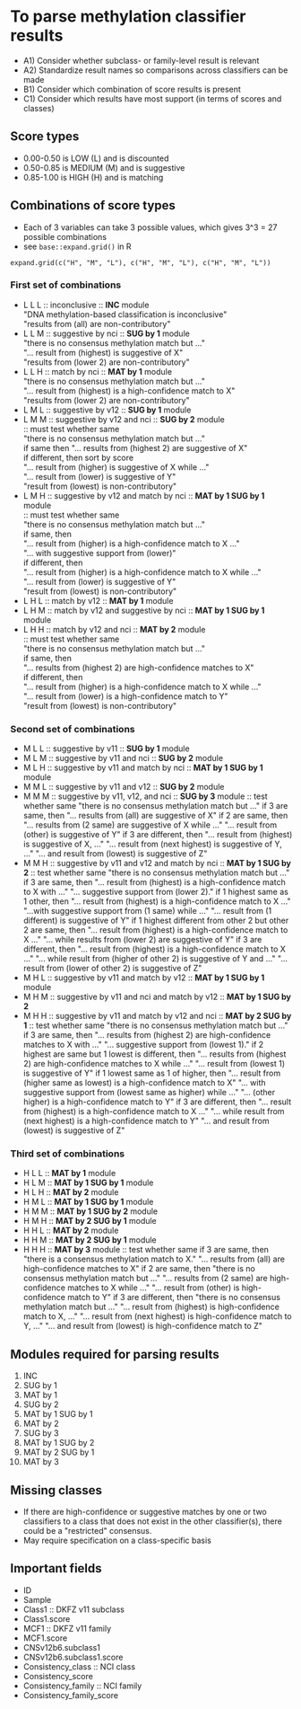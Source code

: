 # To parse methylation classifier results
- A1) Consider whether subclass- or family-level result is relevant
- A2) Standardize result names so comparisons across classifiers can be made
- B1) Consider which combination of score results is present
- C1) Consider which results have most support (in terms of scores and classes)

## Score types
- 0.00-0.50 is LOW (L) and is discounted
- 0.50-0.85 is MEDIUM (M) and is suggestive
- 0.85-1.00 is HIGH (H) and is matching

## Combinations of score types
- Each of 3 variables can take 3 possible values, which gives 3^3 = 27
possible combinations
- see `base::expand.grid()` in R
```
expand.grid(c("H", "M", "L"), c("H", "M", "L"), c("H", "M", "L"))
```

### First set of combinations
- L L L :: inconclusive :: __INC__ module  
        "DNA methylation-based classification is inconclusive"  
        "results from (all) are non-contributory"
- L L M :: suggestive by nci :: __SUG by 1__ module  
        "there is no consensus methylation match but ..."  
        "... result from (highest) is suggestive of X"  
        "results from (lower 2) are non-contributory"
- L L H :: match by nci :: __MAT by 1__ module  
        "there is no consensus methylation match but ..."  
        "... result from (highest) is a high-confidence match to X"  
        "results from (lower 2) are non-contributory"
- L M L :: suggestive by v12 :: __SUG by 1__ module
- L M M :: suggestive by v12 and nci :: __SUG by 2__ module  
        :: must test whether same  
        "there is no consensus methylation match but ..."  
        if same then "... results from (highest 2) are suggestive of X"  
        if different, then sort by score  
        "... result from (higher) is suggestive of X while ..."  
        "... result from (lower) is suggestive of Y"  
        "result from (lowest) is non-contributory"
- L M H :: suggestive by v12 and match by nci :: __MAT by 1 SUG by 1__ module  
        :: must test whether same  
        "there is no consensus methylation match but ..."  
        if same, then  
        "... result from (higher) is a high-confidence match to X ..."  
        "... with suggestive support from (lower)"  
        if different, then  
        "... result from (higher) is a high-confidence match to X while ..."  
        "... result from (lower) is suggestive of Y"  
        "result from (lowest) is non-contributory"
- L H L :: match by v12 :: __MAT by 1__ module
- L H M :: match by v12 and suggestive by nci :: __MAT by 1 SUG by 1__ module
- L H H :: match by v12 and nci :: __MAT by 2__ module  
        :: must test whether same  
        "there is no consensus methylation match but ..."  
        if same, then  
        "... results from (highest 2) are high-confidence matches to X"  
        if different, then  
        "... result from (higher) is a high-confidence match to X while ..."  
        "... result from (lower) is a high-confidence match to Y"  
        "result from (lowest) is non-contributory"

### Second set of combinations
- M L L :: suggestive by v11 :: __SUG by 1__ module
- M L M :: suggestive by v11 and nci :: __SUG by 2__ module
- M L H :: suggestive by v11 and match by nci :: __MAT by 1 SUG by 1__ module
- M M L :: suggestive by v11 and v12 :: __SUG by 2__ module
- M M M :: suggestive by v11, v12, and nci :: __SUG by 3__ module
        :: test whether same
        "there is no consensus methylation match but ..."
        if 3 are same, then
        "... results from (all) are suggestive of X"
        if 2 are same, then
        "... results from (2 same) are suggestive of X while ..."
        "... result from (other) is suggestive of Y"
        if 3 are different, then
        "... result from (highest) is suggestive of X, ..."
        "... result from (next highest) is suggestive of Y, ..."
        "... and result from (lowest) is suggestive of Z"
- M M H :: suggestive by v11 and v12 and match by nci :: __MAT by 1 SUG by 2__
        :: test whether same
        "there is no consensus methylation match but ..."
        if 3 are same, then
        "... result from (highest) is a high-confidence match to X with ..."
        "... suggestive support from (lower 2)."
        if 1 highest same as 1 other, then
        "... result from (highest) is a high-confidence match to X ..."
        "...with suggestive support from (1 same) while ..."
        "... result from (1 different) is suggestive of Y"
        if 1 highest different from other 2 but other 2 are same, then
        "... result from (highest) is a high-confidence match to X ..."
        "... while results from (lower 2) are suggestive of Y"
        if 3 are different, then
        "... result from (highest) is a high-confidence match to X ..."
        "... while result from (higher of other 2) is suggestive of Y and ..."
        "... result from (lower of other 2) is suggestive of Z"
- M H L :: suggestive by v11 and match by v12 :: __MAT by 1 SUG by 1__ module
- M H M :: suggestive by v11 and nci and match by v12 :: __MAT by 1 SUG by 2__
- M H H :: suggestive by v11 and match by v12 and nci :: __MAT by 2 SUG by 1__
        :: test whether same
        "there is no consensus methylation match but ..."
        if 3 are same, then
        "... results from (highest 2) are high-confidence matches to X with ..."
        "... suggestive support from (lowest 1)."
        if 2 highest are same but 1 lowest is different, then
        "... results from (highest 2) are high-confidence matches to X while ..."
        "... result from (lowest 1) is suggestive of Y"
        if 1 lowest same as 1 of higher, then
        "... result from (higher same as lowest) is a high-confidence match to X"
        "... with suggestive support from (lowest same as higher) while ..."
        "... (other higher) is a high-confidence match to Y"
        if 3 are different, then
        "... result from (highest) is a high-confidence match to X ..."
        "... while result from (next highest) is a high-confidence match to Y"
        "... and result from (lowest) is suggestive of Z"

### Third set of combinations
- H L L :: __MAT by 1__ module
- H L M :: __MAT by 1 SUG by 1__ module
- H L H :: __MAT by 2__ module
- H M L :: __MAT by 1 SUG by 1__ module
- H M M :: __MAT by 1 SUG by 2__ module
- H M H :: __MAT by 2 SUG by 1__ module
- H H L :: __MAT by 2__ module
- H H M :: __MAT by 2 SUG by 1__ module
- H H H :: __MAT by 3__ module
        :: test whether same
        if 3 are same, then
        "there is a consensus methylation match to X."
        "... results from (all) are high-confidence matches to X"
        if 2 are same, then
        "there is no consensus methylation match but ..."
        "... results from (2 same) are high-confidence matches to X while ..."
        "... result from (other) is high-confidence match to Y"
        if 3 are different, then
        "there is no consensus methylation match but ..."
        "... result from (highest) is high-confidence match to X, ..."
        "... result from (next highest) is high-confidence match to Y, ..."
        "... and result from (lowest) is high-confidence match to Z"

## Modules required for parsing results
1. INC
2. SUG by 1
3. MAT by 1
4. SUG by 2
5. MAT by 1 SUG by 1
6. MAT by 2
7. SUG by 3
8. MAT by 1 SUG by 2
9. MAT by 2 SUG by 1
10. MAT by 3

## Missing classes
- If there are high-confidence or suggestive matches by one or two classifiers
to a class that does not exist in the other classifier(s), there could be a
"restricted" consensus.
- May require specification on a class-specific basis

## Important fields
- ID
- Sample
- Class1 :: DKFZ v11 subclass
- Class1.score
- MCF1 :: DKFZ v11 family
- MCF1.score
- CNSv12b6.subclass1
- CNSv12b6.subclass1.score
- Consistency_class :: NCI class
- Consistency_score
- Consistency_family :: NCI family
- Consistency_family_score
